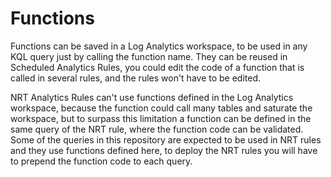 # Functions

Functions can be saved in a Log Analytics workspace, to be used in any KQL query just by calling the function name.
They can be reused in Scheduled Analytics Rules, you could edit the code of a function that is called in several rules, and the rules won't have to be edited.

NRT Analytics Rules can't use functions defined in the Log Analytics workspace, because the function could call many tables and saturate the workspace, but to surpass this limitation a function can be defined in the same query of the NRT rule, where the function code can be validated.
Some of the queries in this repository are expected to be used in NRT rules and they use functions defined here, to deploy the NRT rules you will have to prepend the function code to each query.
